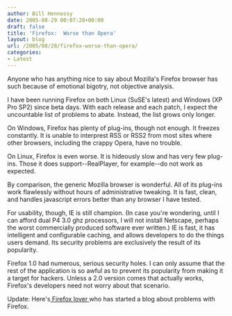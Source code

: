 ```yaml
---
author: Bill Hennessy
date: 2005-08-29 00:07:28+00:00
draft: false
title: 'Firefox:  Worse than Opera'
layout: blog
url: /2005/08/28/firefox-worse-than-opera/
categories:
- Latest
---
```


Anyone who has anything nice to say about Mozilla's Firefox browser has such because of emotional bigotry, not objective analysis.

I have been running Firefox on both Linux (SuSE's latest) and Windows (XP Pro SP2) since beta days.  With each release and each patch, I expect the uncountable list of problems to abate.  Instead, the list grows only longer.

On Windows, Firefox has plenty of plug-ins, though not enough.  It freezes constantly.  It is unable to interprest RSS or RSS2 from most sites where other browsers, including the crappy Opera, have no trouble.

On Linux, Firefox is even worse.  It is hideously slow and has very few plug-ins.  Those it does support--RealPlayer, for example--do not work as expected.

By comparison, the generic Mozilla browser is wonderful.  All of its plug-ins work flawlessly without hours of administrative tweaking.  It is fast, clean, and handles javascript errors better than any browser I have tested.

For usability, though, IE is still champion.  (In case you're wondering, until I can afford dual P4 3.0 ghz processors, I will not install Netscape, perhaps the worst commercially produced software ever written.)  IE is fast, it has intelligent and configurable caching, and allows developers to do the things users demand.  Its security problems are exclusively the result of its popularity.

Firefox 1.0 had numerous, serious security holes.  I can only assume that the rest of the application is so awful as to prevent its popularity from making it a target for hackers.  Unless a 2.0 version comes that actually works, Firefox's developers need not worry about that scenario.

Update:  Here's[ Firefox lover ](https://firefoxproblems.blogspot.com/2005/08/lockup-every-hour.html)who has started a blog about problems with Firefox.  
